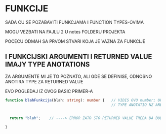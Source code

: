 # FUNKCIJE

SADA CU SE POZABAVITI FUNKCJAMA I FUNCTION TYPES-OVIMA

MOGU VEZBATI NA FAJLU 2 U notes FOLDERU PROJEKTA

POCECU ODMAH SA PRVOM STVARI KOJA JE VAZNA ZA FUNKCIJE

## I FUNKCIJSKI ARGUMENTI I RETURNED VALUE IMAJY TYPE ANOTATIONS

ZA ARGUMENTE MI JE TO POZNATO, ALI GDE SE DEFINISE, ODNOSNO ANOTIRA TYPE ZA RETURNED VALUE

EVO POGLEDAJ IZ OVOG BASIC PRIMER-A

```typescript
function blahFunkcija(blah: string): number {   // VIDIS OVO number; UPRAVO JE TO
                                                // TYPE ANOTATIO NZ ARETURNED VALUE
  

  return "blah";    // ----> ERROR ZATO STO RETURNED VALUE TREBA DA BUDE nuber TYPE-A

}
```

